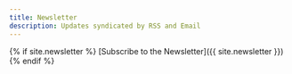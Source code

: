 ```yaml
---
title: Newsletter
description: Updates syndicated by RSS and Email
---
```


{% if site.newsletter %}
[Subscribe to the Newsletter]({{ site.newsletter }})
{% endif %}
